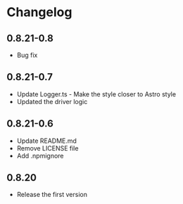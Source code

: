 # Changelog

## 0.8.21-0.8

- Bug fix

## 0.8.21-0.7

- Update Logger.ts - Make the style closer to Astro style
- Updated the driver logic
  
## 0.8.21-0.6

- Update README.md
- Remove LICENSE file
- Add .npmignore

## 0.8.20

- Release the first version
